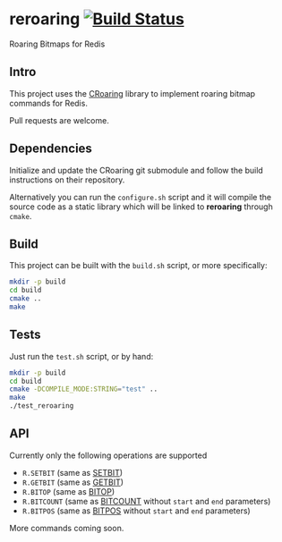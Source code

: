 reroaring [![Build Status](https://travis-ci.org/aviggiano/reroaring.svg?branch=master)](https://travis-ci.org/aviggiano/reroaring)
===========
Roaring Bitmaps for Redis

## Intro

This project uses the [CRoaring](https://github.com/RoaringBitmap/CRoaring) library to implement roaring bitmap commands for Redis.

Pull requests are welcome.

## Dependencies

Initialize and update the CRoaring git submodule and follow the build instructions on their repository.

Alternatively you can run the `configure.sh` script and it will compile the source code as a static library which will be linked to **reroaring** through `cmake`.

## Build

This project can be built with the `build.sh` script, or more specifically:

```bash
mkdir -p build
cd build
cmake ..
make
```

## Tests

Just run the `test.sh` script, or by hand:

```bash
mkdir -p build
cd build
cmake -DCOMPILE_MODE:STRING="test" ..
make
./test_reroaring
```

## API

Currently only the following operations are supported

- `R.SETBIT` (same as [SETBIT](https://redis.io/commands/setbit))
- `R.GETBIT` (same as [GETBIT](https://redis.io/commands/getbit))
- `R.BITOP` (same as [BITOP](https://redis.io/commands/bitop))
- `R.BITCOUNT` (same as [BITCOUNT](https://redis.io/commands/bitcount) without `start` and `end` parameters)
- `R.BITPOS` (same as [BITPOS](https://redis.io/commands/bitpos) without `start` and `end` parameters)

More commands coming soon.
